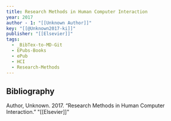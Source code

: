 ```yaml
---
title: Research Methods in Human Computer Interaction
year: 2017
author - 1: "[[Unknown Author]]"
key: "[[@Unknown2017-ki]]"
publisher: "[[Elsevier]]"
tags:
  - _BibTex-to-MD-Git
  - EPubs-Books
  - ePub
  - HCI
  - Research-Methods
---
```


## Bibliography
Author, Unknown. 2017. “Research Methods in Human Computer Interaction.” "[[Elsevier]]"